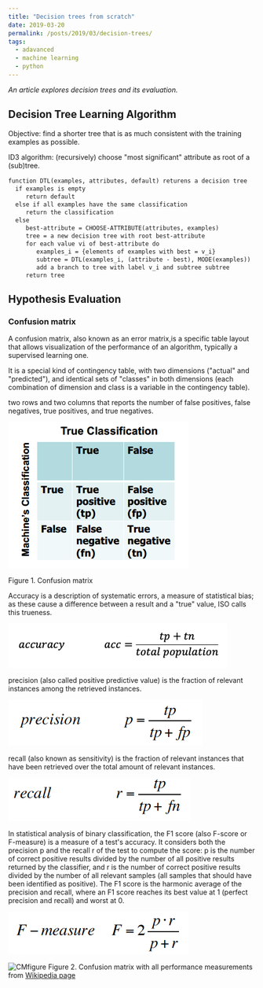 ```yaml
---
title: "Decision trees from scratch"
date: 2019-03-20
permalink: /posts/2019/03/decision-trees/
tags:
  - adavanced
  - machine learning
  - python
---
```


_An article explores decision trees and its evaluation._


## Decision Tree Learning Algorithm
Objective: find a shorter tree that is as much consistent with the training examples as possible.

ID3 algorithm: (recursively) choose "most significant" attribute as root of a (sub)tree.
```
function DTL(examples, attributes, default) returens a decision tree
  if examples is empty 
     return default
  else if all examples have the same classification 
     return the classification
  else 
     best-attribute = CHOOSE-ATTRIBUTE(attributes, examples)
     tree = a new decision tree with root best-attribute
     for each value vi of best-attribute do
        examples_i = {elements of examples with best = v_i}
        subtree = DTL(examples_i, (attribute - best), MODE(examples))
        add a branch to tree with label v_i and subtree subtree
     return tree
```

## Hypothesis Evaluation
### Confusion matrix
A confusion matrix, also known as an error matrix,is a specific table layout that allows visualization of the performance of an algorithm, typically a supervised learning one.

It is a special kind of contingency table, with two dimensions ("actual" and "predicted"), and identical sets of "classes" in both dimensions (each combination of dimension and class is a variable in the contingency table).

two rows and two columns that reports the number of false positives, false negatives, true positives, and true negatives. 


![CMfigure](https://github.com/julianwangnwu/julianwangnwu.github.io/blob/master/images/confusionmatrix2D.png)

Figure 1. Confusion matrix

Accuracy is a description of systematic errors, a measure of statistical bias; as these cause a difference between a result and a "true" value, ISO calls this trueness.

![eq0](https://github.com/julianwangnwu/julianwangnwu.github.io/blob/master/images/eq0.png)

precision (also called positive predictive value) is the fraction of relevant instances among the retrieved instances.

![eq1](https://github.com/julianwangnwu/julianwangnwu.github.io/blob/master/images/eq1.png)

recall (also known as sensitivity) is the fraction of relevant instances that have been retrieved over the total amount of relevant instances.

![eq2](https://github.com/julianwangnwu/julianwangnwu.github.io/blob/master/images/eq2.png)

In statistical analysis of binary classification, the F1 score (also F-score or F-measure) is a measure of a test's accuracy. It considers both the precision p and the recall r of the test to compute the score: p is the number of correct positive results divided by the number of all positive results returned by the classifier, and r is the number of correct positive results divided by the number of all relevant samples (all samples that should have been identified as positive). The F1 score is the harmonic average of the precision and recall, where an F1 score reaches its best value at 1 (perfect precision and recall) and worst at 0.

![eq3](https://github.com/julianwangnwu/julianwangnwu.github.io/blob/master/images/eq3.png)

![CMfigure](https://i2.wp.com/ethos.itu.dk/wp-content/uploads/sites/14/2018/04/geigerblogtalk.png?resize=602%2C602&ssl=1)
Figure 2. Confusion matrix with all performance measurements from [Wikipedia page](https://en.wikipedia.org/wiki/Confusion_matrix)

